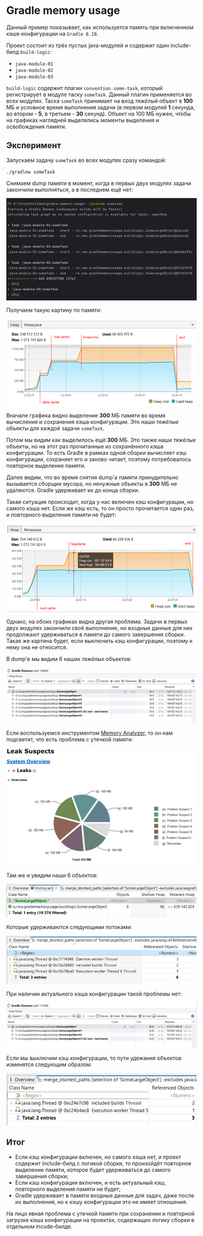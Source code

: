 # Gradle memory usage

Данный пример показывает, как используется память при включенном кэше конфигурации на `Gradle 8.10`.

Проект состоит из трёх пустых java-модулей и содержит один include-билд `build-logic`:
- `java-module-01`
- `java-module-02`
- `java-module-03`

`build-logic` содержит плагин `convention.some-task`, который регистрирует в модуле таску `someTask`.
Данный плагин применяется во всех модулях.
Таска `someTask` принимает на вход _тяжёлый_ объект в **100** МБ и условное время выполнения задачи
(в первом модулей **1** секунда, во втором - **5**, в третьем - **30** секунд).
Объект на 100 МБ нужен, чтобы на графиках наглядней выделялись моменты выделения и освобождения памяти.

## Эксперимент

Запускаем задачу `someTask` во всех модулях сразу командой:
```shell
./gradlew someTask
```

Снимаем dump памяти в момент, когда в первых двух модулях задачи закончили выполняться, а в последнем ещё нет:

![console](docs/img/console.png)

Получаем такую картину по памяти:

![heap](docs/img/heap.png)

Вначале графика видно выделение **300** МБ памяти во время вычисления и сохранения кэша конфигурации.
Это наши _тяжёлые_ объекты для каждой задачи `someTask`.

Потом мы видим как выделилось ещё **300** МБ. Это также наши _тяжёлые_ объекты,
но на этот раз прочитанные из сохранённого кэша конфигурации.
То есть Gradle в рамках одной сборки вычисляет кэш конфигурации, сохраняет его и заново читает, поэтому потребовалось
повторное выделение памяти.

Далее видим, что во время снятия dump'а памяти принудительно вызывается сборщик мусора, но
ненужные объекты в **300** МБ не удаляются. Gradle удерживает их до конца сборки.

Такая ситуация происходит, когда у нас включен кэш конфигурации, но самого кэша нет.
Если же кэш есть, то он просто прочитается один раз, и повторного выделения памяти не будет:

![heap-cc-reused](docs/img/heap_cc_reused.png)

Однако, на обоих графиках видна другая проблема. Задачи в первых двух модулях закончили своё выполнение,
но входные данные для них продолжают удерживаться в памяти до самого завершения сборки.
Такая же картина будет, если выключить кэш конфигурации, поэтому к нему она не относится.

В dump'е мы видим 6 наших _тяжёлых_ объектов:

![objects](docs/img/objects.png)

Если воспользуемся инструментом [Memory Analyzer](https://eclipse.dev/mat/), то он нам подсветит,
что есть проблема с утечкой памяти:

![leak_suspects](docs/img/leak_suspects.png)

Там же и увидим наши 6 объектов:

![histogram](docs/img/histogram.png)

Которые удерживаются следующими потоками:

![paths](docs/img/paths.png)

При наличии актуального кэша конфигурации такой проблемы нет:

![objects_cc_reused](docs/img/objects_cc_reused.png)

Если мы выключим кэш конфигурации, то пути удежания объектов изменятся следующим образом:

![paths-without-cc](docs/img/paths-without-cc.png)

## Итог

- Если кэш конфигурации включен, но самого кэша нет, и проект содержит include-билд с логикой сборки, то произойдёт
повторное выделение памяти, которое будет удерживаться до самого завершения сборки;
- Если кэш конфигурации включен, и есть актуальный кэш, повторного выделения памяти не будет;
- Gradle удерживает в памяти входные данные для задач, даже после их выполнения, но к кэшу конфигурации это не имеет
  отношения.

На лицо явная проблема с утечкой памяти при сохранении и повторной загрузке кэша конфигурации на проектах, содержащих
логику сборки в отдельном incude-билде.
